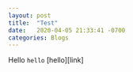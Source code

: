 ```yaml
---
layout: post
title:  "Test"
date:   2020-04-05 21:33:41 -0700
categories: Blogs
---
```

Hello
`hello`
[hello][link]
